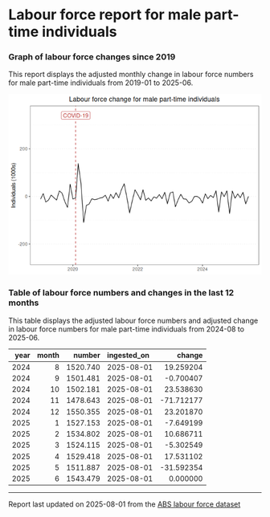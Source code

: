 Labour force report for male part-time individuals
================

### Graph of labour force changes since 2019

This report displays the adjusted monthly change in labour force numbers
for male part-time individuals from 2019-01 to 2025-06.

![](male_part-time_report_files/figure-gfm/unnamed-chunk-2-1.png)<!-- -->

### Table of labour force numbers and changes in the last 12 months

This table displays the adjusted labour force numbers and adjusted
change in labour force numbers for male part-time individuals from
2024-08 to 2025-06.

| year | month |   number | ingested_on |     change |
|-----:|------:|---------:|:------------|-----------:|
| 2024 |     8 | 1520.740 | 2025-08-01  |  19.259204 |
| 2024 |     9 | 1501.481 | 2025-08-01  |  -0.700407 |
| 2024 |    10 | 1502.181 | 2025-08-01  |  23.538630 |
| 2024 |    11 | 1478.643 | 2025-08-01  | -71.712177 |
| 2024 |    12 | 1550.355 | 2025-08-01  |  23.201870 |
| 2025 |     1 | 1527.153 | 2025-08-01  |  -7.649199 |
| 2025 |     2 | 1534.802 | 2025-08-01  |  10.686711 |
| 2025 |     3 | 1524.115 | 2025-08-01  |  -5.302549 |
| 2025 |     4 | 1529.418 | 2025-08-01  |  17.531102 |
| 2025 |     5 | 1511.887 | 2025-08-01  | -31.592354 |
| 2025 |     6 | 1543.479 | 2025-08-01  |   0.000000 |

------------------------------------------------------------------------

Report last updated on 2025-08-01 from the [ABS labour force
dataset](https://www.abs.gov.au/statistics/labour/employment-and-unemployment/labour-force-australia/latest-release)
